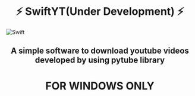 <h1 align="center">⚡ SwiftYT(Under Development) ⚡</h1>

![Swift](https://telegra.ph/file/d526053dfa2bd909ea111.jpg)

<h2 align="center">A simple software to download youtube videos developed by using pytube library</h2>

<h1 align="center">FOR WINDOWS ONLY</h1>
